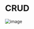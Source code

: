 # CRUD
![image](https://user-images.githubusercontent.com/96526237/165261709-4cad6e83-ffe9-4866-acd9-1ac507df6bb5.png)

